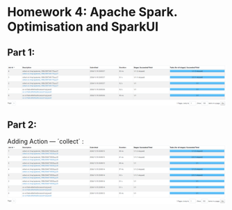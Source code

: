 # Homework 4: Apache Spark. Optimisation and SparkUІ

## Part 1: 
![Task 1](./img/task_1.PNG)

## Part 2: 
Adding Action — ´collect´ :
![Task 1](./img/task_2.PNG)
